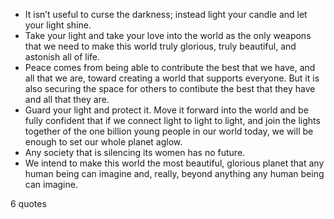 - It isn’t useful to curse the darkness; instead light your candle and let your light shine.
 - Take your light and take your love into the world as the only weapons that we need to make this world truly glorious, truly beautiful, and astonish all of life.
 - Peace comes from being able to contribute the best that we have, and all that we are, toward creating a world that supports everyone. But it is also securing the space for others to contibute the best that they have and all that they are.
 - Guard your light and protect it. Move it forward into the world and be fully confident that if we connect light to light to light, and join the lights together of the one billion young people in our world today, we will be enough to set our whole planet aglow.
 - Any society that is silencing its women has no future.
 - We intend to make this world the most beautiful, glorious planet that any human being can imagine and, really, beyond anything any human being can imagine.

6 quotes